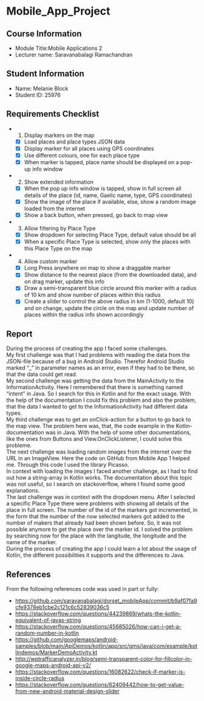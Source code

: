 # Mobile_App_Project

## Course Information
- Module Title:Mobile Applications 2
- Lecturer name: Saravanabalagi Ramachandran

## Student Information
- Name: Melanie Block
- Student ID: 25976

## Requirements Checklist
- 1. Display markers on the map
    - [x] Load places and place types JSON data
    - [x] Display marker for all places using GPS coordinates
    - [x] Use different colours, one for each place type
    - [x] When marker is tapped, place name should be displayed on a pop-up info window
- 2. Show extended information
    - [x] When the pop up info window is tapped, show in full screen all details of the place (id, name, Gaelic name, type, GPS coordinates)
    - [x] Show the image of the place if available, else, show a random image loaded from the internet 
    - [x] Show a back button, when pressed, go back to map view
- 3. Allow filtering by Place Type 
    - [x] Show dropdown for selecting Place Type, default value should be all
    - [x] When a specific Place Type is selected, show only the places with this Place Type on the map
- 4. Allow custom marker
    - [x] Long Press anywhere on map to show a draggable marker
    - [x] Show distance to the nearest place (from the downloaded data), and on drag marker, update this info
    - [x] Draw a semi-transparent blue circle around this marker with a radius of 10 km and show number of places within this radius
    - [x] Create a slider to control the above radius in km (1-1000, default 10) and on change, update the circle on the map and update number of places within the radius info shown accordingly

## Report
During the process of creating the app I faced some challenges.  
My first challenge was that I had problems with reading the data from the JSON-file because of a bug in Android Studio. Therefor Android Studio marked “_” in parameter names as an error, even if they had to be there, so that the data could get read.  
My second challenge was getting the data from the MainActivity to the InformationActivity. Here I remembered that there is something named “intent” in Java. So I search for this in Kotlin and for the exact usage. With the help of the documentation I could fix this problem and also the problem, that the data I wanted to get to the InformationActivity had different data types.  
My third challenge was to get an onClick-action for a button to go back to the map view. The problem here was, that, the code example in the Kotlin-documentation was in Java. With the help of some other documentations, like the ones from Buttons and View.OnClickListener, I could solve this probleme.  
The next challenge was loading random images from the internet over the URL in an ImageView. Here the code on GitHub from Mobile App 1 helped me. Through this code I used the library Picasso.  
In context with loading the images I faced another challenge, as I had to find out how a string-array in Kotlin works. The documentation about this topic was not useful, so I search on stackoverflow, where I found some good explanations.  
The last challenge was in context with the dropdown menu. After I selected a specific Place Type there were problems with showing all details of the place in full screen. The number of the id of the markers got incremented, in the form that the number of the now selected markers got added to the number of makers that already had been shown before. So, it was not possible anymore to get the place over the marker id. I solved the problem by searching now for the place with the langitude, the longitude and the name of the marker.  
During the process of creating the app I could learn a lot about the usage of Kotlin, the different possibilities it supports and the differences to Java.


## References
From the following references code was used in part or fully:
- https://github.com/saravanabalagi/dorset_mobileApp/commit/b9af07fa9cfe9378eb1cbe2c121c6c52839036c5
- https://stackoverflow.com/questions/44239869/whats-the-kotlin-equivalent-of-javas-string
- https://stackoverflow.com/questions/45685026/how-can-i-get-a-random-number-in-kotlin
- https://github.com/googlemaps/android-samples/blob/main/ApiDemos/kotlin/app/src/gms/java/com/example/kotlindemos/MarkerDemoActivity.kt
- http://wptrafficanalyzer.in/blog/semi-transparent-color-for-fillcolor-in-google-maps-android-api-v2/
- https://stackoverflow.com/questions/16082622/check-if-marker-is-inside-circle-radius
- https://stackoverflow.com/questions/62409442/how-to-get-value-from-new-android-material-design-slider
